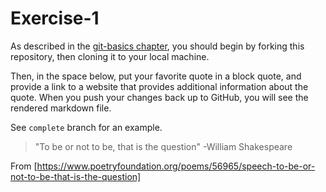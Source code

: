 # Exercise-1

As described in the [git-basics chapter](https://info201.github.io/git-basics.html), you should begin by forking this repository, then cloning it to your local machine.

Then, in the space below, put your favorite quote in a block quote, and provide a link to a website that provides additional information about the quote. When you push your changes back up to GitHub, you will see the rendered markdown file.

See `complete` branch for an example.
>"To be or not to be, that is the question" -William Shakespeare 

From [https://www.poetryfoundation.org/poems/56965/speech-to-be-or-not-to-be-that-is-the-question]
